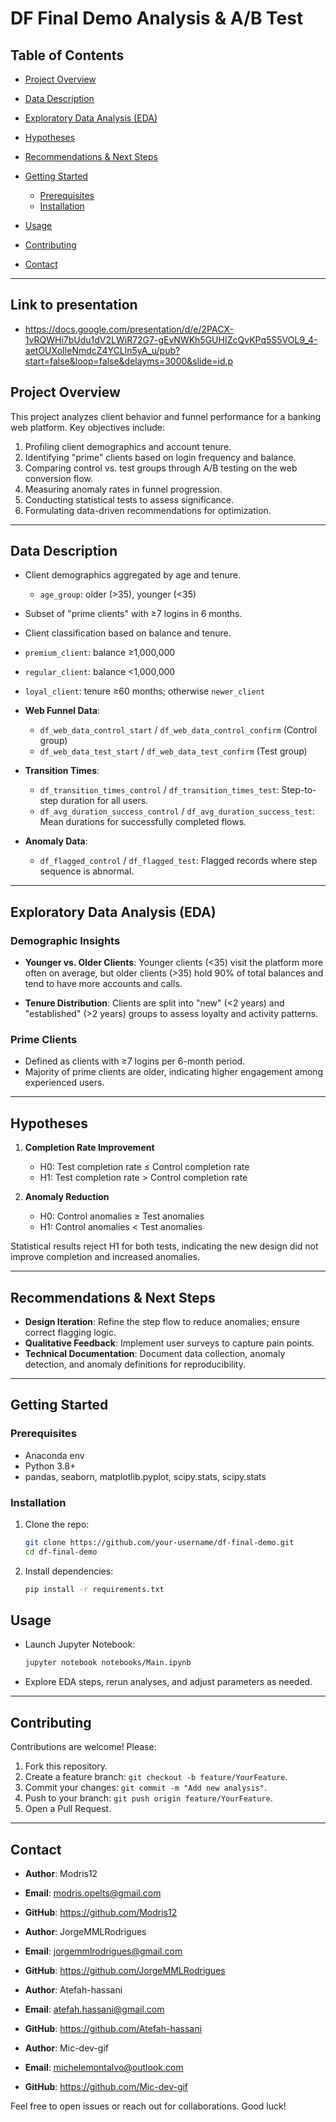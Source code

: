 # DF Final Demo Analysis & A/B Test

## Table of Contents

* [Project Overview](#project-overview)
* [Data Description](#data-description)
* [Exploratory Data Analysis (EDA)](#exploratory-data-analysis-eda)

* [Hypotheses](#hypotheses)
* [Recommendations & Next Steps](#recommendations--next-steps)
* [Getting Started](#getting-started)

  * [Prerequisites](#prerequisites)
  * [Installation](#installation)
* [Usage](#usage)
* [Contributing](#contributing)
* [Contact](#contact)

---
## Link to presentation
* https://docs.google.com/presentation/d/e/2PACX-1vRQWHi7bUdu1dV2LWiR72G7-gEvNWKh5GUHIZcQvKPq5S5VOL9_4-aetOUXoIleNmdcZ4YCLln5yA_u/pub?start=false&loop=false&delayms=3000&slide=id.p

## Project Overview

This project analyzes client behavior and funnel performance for a banking web platform. Key objectives include:

1. Profiling client demographics and account tenure.
2. Identifying "prime" clients based on login frequency and balance.
3. Comparing control vs. test groups through A/B testing on the web conversion flow.
4. Measuring anomaly rates in funnel progression.
5. Conducting statistical tests to assess significance.
6. Formulating data-driven recommendations for optimization.

---

## Data Description

* Client demographics aggregated by age and tenure.

  * `age_group`: older (>35), younger (<35)

* Subset of "prime clients" with ≥7 logins in 6 months.

*  Client classification based on balance and tenure.

  * `premium_client`: balance ≥1,000,000
  * `regular_client`: balance <1,000,000
  * `loyal_client`: tenure ≥60 months; otherwise `newer_client`

* **Web Funnel Data**:

  * `df_web_data_control_start` / `df_web_data_control_confirm` (Control group)
  * `df_web_data_test_start` / `df_web_data_test_confirm` (Test group)

* **Transition Times**:

  * `df_transition_times_control` / `df_transition_times_test`: Step-to-step duration for all users.
  * `df_avg_duration_success_control` / `df_avg_duration_success_test`: Mean durations for successfully completed flows.

* **Anomaly Data**:

  * `df_flagged_control` / `df_flagged_test`: Flagged records where step sequence is abnormal.

---

## Exploratory Data Analysis (EDA)

### Demographic Insights

* **Younger vs. Older Clients**: Younger clients (<35) visit the platform more often on average, but older clients (>35) hold 90% of total balances and tend to have more accounts and calls.

* **Tenure Distribution**: Clients are split into "new" (<2 years) and "established" (>2 years) groups to assess loyalty and activity patterns.

### Prime Clients

* Defined as clients with ≥7 logins per 6-month period.
* Majority of prime clients are older, indicating higher engagement among experienced users.

---

## Hypotheses

1. **Completion Rate Improvement**

   * H0: Test completion rate ≤ Control completion rate
   * H1: Test completion rate > Control completion rate

2. **Anomaly Reduction**

   * H0: Control anomalies ≥ Test anomalies
   * H1: Control anomalies < Test anomalies

Statistical results reject H1 for both tests, indicating the new design did not improve completion and increased anomalies.

---

## Recommendations & Next Steps

* **Design Iteration**: Refine the step flow to reduce anomalies; ensure correct flagging logic.
* **Qualitative Feedback**: Implement user surveys to capture pain points.
* **Technical Documentation**: Document data collection, anomaly detection, and anomaly definitions for reproducibility.

---

## Getting Started

### Prerequisites

* Anaconda env 
* Python 3.8+
* pandas, seaborn, matplotlib.pyplot, scipy.stats, scipy.stats

### Installation

1. Clone the repo:

   ```bash
   git clone https://github.com/your-username/df-final-demo.git
   cd df-final-demo
   ```
2. Install dependencies:

   ```bash
   pip install -r requirements.txt
   ```

## Usage

* Launch Jupyter Notebook:

  ```bash
  jupyter notebook notebooks/Main.ipynb
  ```
* Explore EDA steps, rerun analyses, and adjust parameters as needed.

---

## Contributing

Contributions are welcome! Please:

1. Fork this repository.
2. Create a feature branch: `git checkout -b feature/YourFeature`.
3. Commit your changes: `git commit -m "Add new analysis"`.
4. Push to your branch: `git push origin feature/YourFeature`.
5. Open a Pull Request.

---

## Contact

* **Author**: Modris12
* **Email**: modris.opelts@gmail.com
* **GitHub**: https://github.com/Modris12

* **Author**: JorgeMMLRodrigues
* **Email**: jorgemmlrodrigues@gmail.com
* **GitHub**: https://github.com/JorgeMMLRodrigues

* **Author**: Atefah-hassani
* **Email**: atefah.hassani@gmail.com
* **GitHub**: https://github.com/Atefah-hassani

* **Author**: Mic-dev-gif
* **Email**: michelemontalvo@outlook.com
* **GitHub**: https://github.com/Mic-dev-gif

Feel free to open issues or reach out for collaborations. Good luck!

